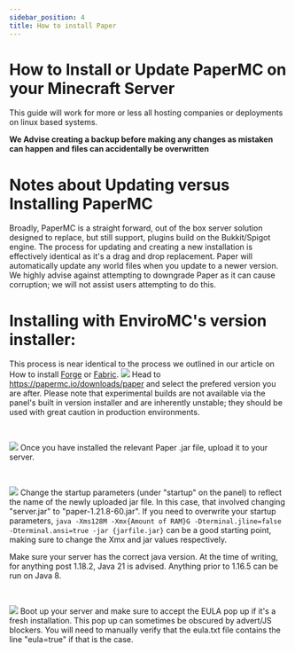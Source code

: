 ```yaml
---
sidebar_position: 4
title: How to install Paper
---
```


# How to Install or Update PaperMC on your Minecraft Server
This guide will work for more or less all hosting companies or deployments on linux based systems.
<br />

**We Advise creating a backup before making any changes as mistaken can happen and files can accidentally be overwritten**

# Notes about Updating versus Installing PaperMC
Broadly, PaperMC is a straight forward, out of the box server solution designed to replace, but still support, plugins build on the Bukkit/Spigot engine. The process for updating and creating a new installation is effectively identical as it's a drag and drop replacement. Paper will automatically update any world files when you update to a newer version. We highly advise against attempting to downgrade Paper as it can cause corruption; we will not assist users attempting to do this.
<br />

# Installing with EnviroMC's version installer:

This process is near identical to the process we outlined in our article on How to install [Forge](https://docs.enviromc.host/Minecraft/Installing_Forge) or [Fabric](https://docs.enviromc.host/Minecraft/Installing_Fabric). 
![](https://github.com/EnviroMC-Docs/Knowledgebase/blob/main/static/img/installing-paper-p1.png?raw=true)
Head to https://papermc.io/downloads/paper and select the prefered version you are after. Please note that experimental builds are not available via the panel's built in version installer and are inherently unstable; they should be used with great caution in production environments.

<br />

![](https://github.com/EnviroMC-Docs/Knowledgebase/blob/main/static/img/installing-paper-p2.png?raw=true)
Once you have installed the relevant Paper .jar file, upload it to your server.

<br />

![](https://github.com/EnviroMC-Docs/Knowledgebase/blob/main/static/img/installing-paper-p3.png?raw=true)
Change the startup parameters (under "startup" on the panel) to reflect the name of the newly uploaded jar file. In this case, that involved changing "server.jar" to "paper-1.21.8-60.jar". If you need to overwrite your startup parameters, `java -Xms128M -Xmx{Amount of RAM}G -Dterminal.jline=false -Dterminal.ansi=true -jar {jarfile.jar}` can be a good starting point, making sure to change the Xmx and jar values respectively.

Make sure your server has the correct java version. At the time of writing, for anything post 1.18.2, Java 21 is advised. Anything prior to 1.16.5 can be run on Java 8.

<br />

![](https://github.com/EnviroMC-Docs/Knowledgebase/blob/main/static/img/installing-paper-p4.png?raw=true)
Boot up your server and make sure to accept the EULA pop up if it's a fresh installation. This pop up can sometimes be obscured by advert/JS blockers. You will need to manually verify that the eula.txt file contains the line "eula=true" if that is the case.
